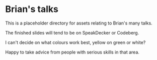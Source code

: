 # Brian's talks

This is a placeholder directory for assets relating to Brian's many talks.

The finished slides will tend to be on SpeakDecker or Codeberg.

I can't decide on what colours work best, yellow on green or white?

Happy to take advice from people with serious skills in that area.
